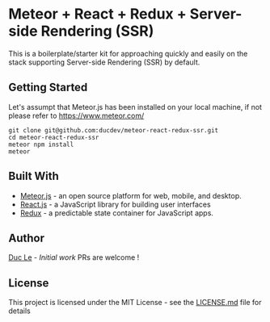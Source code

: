 # Meteor + React + Redux + Server-side Rendering (SSR)

This is a boilerplate/starter kit for approaching quickly and easily on the stack supporting Server-side Rendering (SSR) by default.

## Getting Started

Let's assumpt that Meteor.js has been installed on your local machine, if not please refer to https://www.meteor.com/

```
git clone git@github.com:ducdev/meteor-react-redux-ssr.git
cd meteor-react-redux-ssr
meteor npm install
meteor
```
## Built With

* [Meteor.js](https://www.meteor.com/) - an open source platform for web, mobile, and desktop.
* [React.js](https://reactjs.org/) - a JavaScript library for building user interfaces
* [Redux](https://redux.js.org/) - a predictable state container for JavaScript apps.

## Author

[Duc Le](https://github.com/ducdev) - *Initial work*
PRs are welcome !

## License

This project is licensed under the MIT License - see the [LICENSE.md](LICENSE.md) file for details
